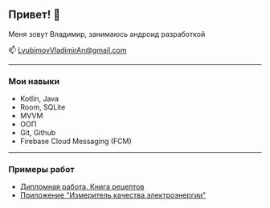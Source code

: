 ## Привет! 👋

Меня зовут Владимир, занимаюсь андроид разработкой

📫 LyubimovVladimirAn@gmail.com

---
### Мои навыки
* Kotlin, Java
* Room, SQLite
* MVVM
* ООП
* Git, Github
* Firebase Cloud Messaging (FCM)

---
### Примеры работ
- [Дипломная работа. Книга рецептов](https://github.com/Dzot1k/neRecipe "NeRecipe")
- [Приложение "Измеритель качества электроэнергии"](https://github.com/Dzot1k/energyRepo "Измеритель качества электроэнергии")

<!--
**Dzot1k/Dzot1k** is a ✨ _special_ ✨ repository because its `README.md` (this file) appears on your GitHub profile.

Here are some ideas to get you started:

- 🔭 I’m currently working on ...
- 🌱 I’m currently learning ...
- 👯 I’m looking to collaborate on ...
- 🤔 I’m looking for help with ...
- 💬 Ask me about ...
- 📫 How to reach me: ...
- 😄 Pronouns: ...
- ⚡ Fun fact: ...
-->
